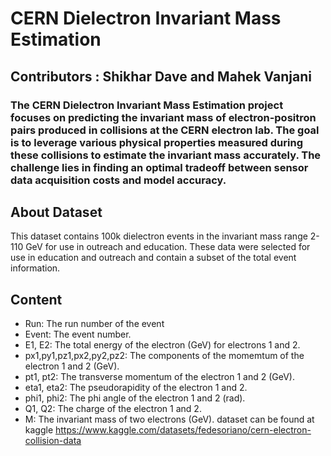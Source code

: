 # CERN Dielectron Invariant Mass Estimation
## Contributors : Shikhar Dave and Mahek Vanjani
### The CERN Dielectron Invariant Mass Estimation project focuses on predicting the invariant mass of electron-positron pairs produced in collisions at the CERN electron lab. The goal is to leverage various physical properties measured during these collisions to estimate the invariant mass accurately. The challenge lies in finding an optimal tradeoff between sensor data acquisition costs and model accuracy.
## About Dataset
This dataset contains 100k dielectron events in the invariant mass range 2-110 GeV for use in outreach and education. These data were selected for use in education and outreach and contain a subset of the total event information.
## Content
* Run: The run number of the event
* Event: The event number.
* E1, E2: The total energy of the electron (GeV) for electrons 1 and 2.
* px1,py1,pz1,px2,py2,pz2: The components of the momemtum of the electron 1 and 2 (GeV).
* pt1, pt2: The transverse momentum of the electron 1 and 2 (GeV).
* eta1, eta2: The pseudorapidity of the electron 1 and 2.
* phi1, phi2: The phi angle of the electron 1 and 2 (rad).
* Q1, Q2: The charge of the electron 1 and 2.
* M: The invariant mass of two electrons (GeV).
dataset can be found at kaggle https://www.kaggle.com/datasets/fedesoriano/cern-electron-collision-data
